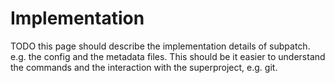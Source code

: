 # Implementation

TODO this page should describe the implementation details of subpatch. e.g. the
config and the metadata files. This should be it easier to understand the
commands and the interaction with the superproject, e.g. git.
